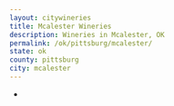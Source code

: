 ```yaml
---
layout: citywineries
title: Mcalester Wineries
description: Wineries in Mcalester, OK
permalink: /ok/pittsburg/mcalester/
state: ok
county: pittsburg
city: mcalester
---
```

-
